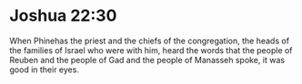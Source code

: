 # Joshua 22:30

When Phinehas the priest and the chiefs of the congregation, the heads of the families of Israel who were with him, heard the words that the people of Reuben and the people of Gad and the people of Manasseh spoke, it was good in their eyes.
